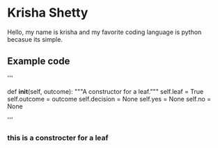# Krisha Shetty

Hello, my name is krisha and my favorite coding language is python becasue its simple.

## Example code

'''

def __init__(self, outcome):
    """A constructor for a leaf."""
    self.leaf = True
    self.outcome = outcome
    self.decision = None
    self.yes = None
    self.no = None

'''


### this is a constrocter for a leaf


